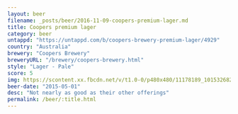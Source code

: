 ```yaml
---
layout: beer
filename: _posts/beer/2016-11-09-coopers-premium-lager.md
title: Coopers premium lager
category: beer
untappd: "https://untappd.com/b/coopers-brewery-premium-lager/4929"
country: "Australia"
brewery: "Coopers Brewery"
breweryURL: "/brewery/coopers-brewery.html"
style: "Lager - Pale"
score: 5
img: https://scontent.xx.fbcdn.net/v/t1.0-0/p480x480/11178189_10153268257113745_2486098126429601238_n.jpg?_nc_cat=102&_nc_ht=scontent.xx&oh=f380a5afd428ccee9d532e80ea3ca6d3&oe=5D776628
beer-date: "2015-05-01"
desc: "Not nearly as good as their other offerings"
permalink: /beer/:title.html
---
```

